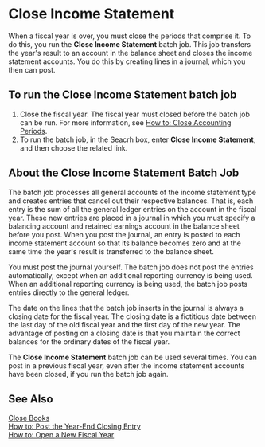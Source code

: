 <properties
	pageTitle="How to: Close Income Statement | Project “Madeira”"
	description="Explains how to close an income statement."
	services="project-madeira"
	documentationCenter=""
	authors="jswymer"/>
<tags
    ms.service="project-madeira"
    ms.topic="article"
    ms.devlang="na"
    ms.tgt_pltfrm="na"
    ms.workload="na"
    ms.date="05/12/2016"
    ms.author="jswymer" />
	
# Close Income Statement
When a fiscal year is over, you must close the periods that comprise it. To do this, you run the **Close Income Statement** batch job. This job transfers the year's result to an account in the balance sheet and closes the income statement accounts. You do this by creating lines in a journal, which you then can post.

## To run the Close Income Statement batch job 
1. Close the fiscal year. The fiscal year must closed before the batch job can be run. For more information, see [How to: Close Accounting Periods](year-close-account-periods.md).
2. To run the batch job, in the Seacrh box, enter **Close Income Statement**, and then choose the related link.

## About the Close Income Statement Batch Job
The batch job processes all general accounts of the income statement type and creates entries that cancel out their respective balances. That is, each entry is the sum of all the general ledger entries on the account in the fiscal year. These new entries are placed in a journal in which you must specify a balancing account and retained earnings account in the balance sheet before you post. When you post the journal, an entry is posted to each income statement account so that its balance becomes zero and at the same time the year's result is transferred to the balance sheet.

You must post the journal yourself. The batch job does not post the entries automatically, except when an additional reporting currency is being used. When an additional reporting currency is being used, the batch job posts entries directly to the general ledger.

The date on the lines that the batch job inserts in the journal is always a closing date for the fiscal year. The closing date is a fictitious date between the last day of the old fiscal year and the first day of the new year. The advantage of posting on a closing date is that you maintain the correct balances for the ordinary dates of the fiscal year.

The **Close Income Statement** batch job can be used several times. You can post in a previous fiscal year, even after the income statement accounts have been closed, if you run the batch job again.
 
## See Also
[Close Books](year-close-books.md)  
[How to: Post the Year-End Closing Entry](year-how-post-year-end-close-entry.md)  
[How to: Open a New Fiscal Year](finance-how-open-new-fiscal-year.md)





